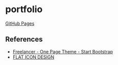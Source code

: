 # portfolio

[GitHub Pages](https://ogyogy.github.io/portfolio/)

## References

- [Freelancer - One Page Theme - Start Bootstrap](https://startbootstrap.com/themes/freelancer/)
- [FLAT ICON DESIGN](http://flat-icon-design.com/)